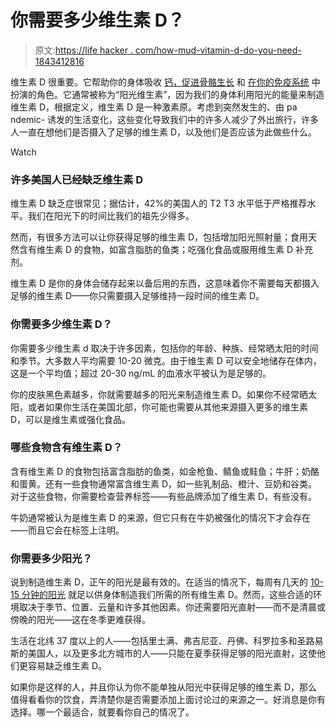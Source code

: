# 你需要多少维生素 D？

> 原文:[https://life hacker . com/how-mud-vitamin-d-do-you-need-1843412816](https://lifehacker.com/how-much-vitamin-d-do-you-need-1843412816)

维生素 D 很重要。它帮助你的身体吸收 [钙，促进骨骼生长](https://www.webmd.com/osteoporosis/features/the-truth-about-vitamin-d-why-you-need-vitamin-d) 和 [在你的免疫系统](https://www.ncbi.nlm.nih.gov/pmc/articles/PMC3166406/) 中扮演的角色。它通常被称为“阳光维生素”，因为我们的身体利用阳光的能量来制造维生素 D，根据定义，维生素 D 是一种激素原。考虑到突然发生的、由 pa ndemic- 诱发的生活变化，这些变化导致我们中的许多人减少了外出旅行，许多人一直在想他们是否摄入了足够的维生素 D，以及他们是否应该为此做些什么。

Watch

### 许多美国人已经缺乏维生素 D

维生素 D 缺乏症很常见；据估计，42%的美国人的 T2 T3 水平低于严格推荐水平。我们在阳光下的时间比我们的祖先少得多。

然而，有很多方法可以让你获得足够的维生素 D，包括增加阳光照射量；食用天然含有维生素 D 的食物，如富含脂肪的鱼类；吃强化食品或服用维生素 D 补充剂。

维生素 D 是你的身体会储存起来以备后用的东西，这意味着你不需要每天都摄入足够的维生素 D——你只需要摄入足够维持一段时间的维生素 D。

### 你需要多少维生素 D？

你需要多少维生素 d 取决于许多因素，包括你的年龄、种族、经常晒太阳的时间和季节。大多数人平均需要 10-20 微克。由于维生素 D 可以安全地储存在体内，这是一个平均值；超过 20-30 ng/mL 的血液水平被认为是足够的。

你的皮肤黑色素越多，你就需要越多的阳光来制造维生素 D。如果你不经常晒太阳，或者如果你生活在美国北部，你可能也需要从其他来源摄入更多的维生素 D，可以是维生素或强化食品。

### 哪些食物含有维生素 D？

含有维生素 D 的食物包括富含脂肪的鱼类，如金枪鱼、鲭鱼或鲑鱼；牛肝；奶酪和蛋黄。还有一些食物通常富含维生素 D，如一些乳制品、橙汁、豆奶和谷类。对于这些食物，你需要检查营养标签——有些品牌添加了维生素 D，有些没有。

牛奶通常被认为是维生素 D 的来源，但它只有在牛奶被强化的情况下才会存在——而且它会在标签上注明。

### 你需要多少阳光？

说到制造维生素 D，正午的阳光是最有效的。在适当的情况下，每周有几天的 [10-15 分钟的阳光](https://www.health.harvard.edu/staying-healthy/time-for-more-vitamin-d) 就足以供身体制造我们所需的所有维生素 D。然而，这些合适的环境取决于季节、位置、云量和许多其他因素。你还需要阳光直射——而不是清晨或傍晚的阳光——这在冬季更难获得。

生活在北纬 37 度以上的人——包括里士满、弗吉尼亚、丹佛、科罗拉多和圣路易斯的美国人，以及更多北方城市的人——只能在夏季获得足够的阳光直射，这使他们更容易缺乏维生素 D。

如果你是这样的人，并且你认为你不能单独从阳光中获得足够的维生素 D，那么值得看看你的饮食，弄清楚你是否需要添加上面讨论过的来源之一。好消息是你有选择。哪一个最适合，就要看你自己的情况了。